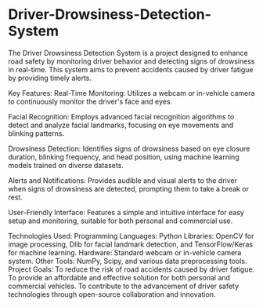 # Driver-Drowsiness-Detection-System
The Driver Drowsiness Detection System is a project designed to enhance road safety by monitoring driver behavior and detecting signs of drowsiness in real-time. This system aims to prevent accidents caused by driver fatigue by providing timely alerts.

Key Features:
Real-Time Monitoring:
Utilizes a webcam or in-vehicle camera to continuously monitor the driver's face and eyes.

Facial Recognition:
Employs advanced facial recognition algorithms to detect and analyze facial landmarks, focusing on eye movements and blinking patterns.

Drowsiness Detection:
Identifies signs of drowsiness based on eye closure duration, blinking frequency, and head position, using machine learning models trained on diverse datasets.

Alerts and Notifications:
Provides audible and visual alerts to the driver when signs of drowsiness are detected, prompting them to take a break or rest.

User-Friendly Interface:
Features a simple and intuitive interface for easy setup and monitoring, suitable for both personal and commercial use.

Technologies Used:
Programming Languages: Python
Libraries: OpenCV for image processing, Dlib for facial landmark detection, and TensorFlow/Keras for machine learning.
Hardware: Standard webcam or in-vehicle camera system.
Other Tools: NumPy, Scipy, and various data preprocessing tools.
Project Goals:
To reduce the risk of road accidents caused by driver fatigue.
To provide an affordable and effective solution for both personal and commercial vehicles.
To contribute to the advancement of driver safety technologies through open-source collaboration and innovation.
